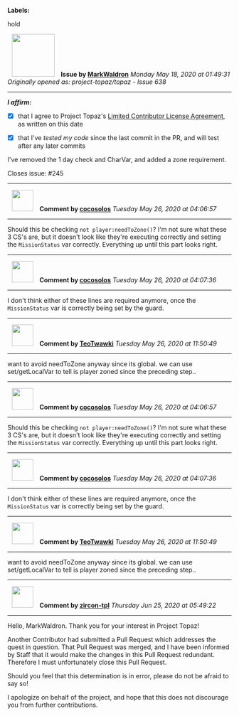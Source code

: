 **Labels:**

hold



<a href="https://github.com/MarkWaldron"><img src="https://avatars2.githubusercontent.com/u/5213352?v=4" width="96" height="96" hspace="10"></img></a> **Issue by [MarkWaldron](https://github.com/MarkWaldron)**
_Monday May 18, 2020 at 01:49:31_
_Originally opened as: project-topaz/topaz - Issue 638_

----

<!-- place 'x' mark between square [] brackets to affirm: -->
**_I affirm:_**
- [x] that I agree to Project Topaz's [Limited Contributor License Agreement](http://project-topaz.com/blob/release/CONTRIBUTOR_AGREEMENT.md), as written on this date
- [x] that I've _tested my code_ since the last commit in the PR, and will test after any later commits

I've removed the 1 day check and CharVar, and added a zone requirement. 

Closes issue: #245  


----
<a href="https://github.com/cocosolos"><img src="https://avatars2.githubusercontent.com/u/2593549?v=4" width="48" height="48" hspace="10"></img></a> **Comment by [cocosolos](https://github.com/cocosolos)**
_Tuesday May 26, 2020 at 04:06:57_

----

Should this be checking `not player:needToZone()`? I'm not sure what these 3 CS's are, but it doesn't look like they're executing correctly and setting the `MissionStatus` var correctly. Everything up until this part looks right.



----
<a href="https://github.com/cocosolos"><img src="https://avatars2.githubusercontent.com/u/2593549?v=4" width="48" height="48" hspace="10"></img></a> **Comment by [cocosolos](https://github.com/cocosolos)**
_Tuesday May 26, 2020 at 04:07:36_

----

I don't think either of these lines are required anymore, once the `MissionStatus` var is correctly being set by the guard.


----
<a href="https://github.com/TeoTwawki"><img src="https://avatars0.githubusercontent.com/u/6871475?v=4" width="48" height="48" hspace="10"></img></a> **Comment by [TeoTwawki](https://github.com/TeoTwawki)**
_Tuesday May 26, 2020 at 11:50:49_

----

want to avoid needToZone anyway since its global. we can use set/getLocalVar to tell is player zoned since the preceding step..


----
<a href="https://github.com/cocosolos"><img src="https://avatars2.githubusercontent.com/u/2593549?v=4" width="48" height="48" hspace="10"></img></a> **Comment by [cocosolos](https://github.com/cocosolos)**
_Tuesday May 26, 2020 at 04:06:57_

----

Should this be checking `not player:needToZone()`? I'm not sure what these 3 CS's are, but it doesn't look like they're executing correctly and setting the `MissionStatus` var correctly. Everything up until this part looks right.



----
<a href="https://github.com/cocosolos"><img src="https://avatars2.githubusercontent.com/u/2593549?v=4" width="48" height="48" hspace="10"></img></a> **Comment by [cocosolos](https://github.com/cocosolos)**
_Tuesday May 26, 2020 at 04:07:36_

----

I don't think either of these lines are required anymore, once the `MissionStatus` var is correctly being set by the guard.


----
<a href="https://github.com/TeoTwawki"><img src="https://avatars0.githubusercontent.com/u/6871475?v=4" width="48" height="48" hspace="10"></img></a> **Comment by [TeoTwawki](https://github.com/TeoTwawki)**
_Tuesday May 26, 2020 at 11:50:49_

----

want to avoid needToZone anyway since its global. we can use set/getLocalVar to tell is player zoned since the preceding step..


----
<a href="https://github.com/zircon-tpl"><img src="https://avatars0.githubusercontent.com/u/60901633?v=4" width="48" height="48" hspace="10"></img></a> **Comment by [zircon-tpl](https://github.com/zircon-tpl)**
_Thursday Jun 25, 2020 at 05:49:22_

----

Hello, MarkWaldron. Thank you for your interest in Project Topaz!

Another Contributor had submitted a Pull Request which addresses the quest in question. That Pull Request was merged, and I have been informed by Staff that it would make the changes in this Pull Request redundant. Therefore I must unfortunately close this Pull Request.

Should you feel that this determination is in error, please do not be afraid to say so!

I apologize on behalf of the project, and hope that this does not discourage you from further contributions.
